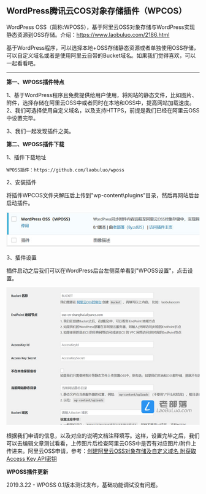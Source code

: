 
WordPress腾讯云COS对象存储插件（WPCOS）
----------------------------

WordPress OSS（简称:WPOSS），基于阿里云OSS对象存储与WordPress实现静态资源到OSS存储。介绍：https://www.laobuluo.com/2186.html

基于WordPress程序，可以选择本地+OSS存储静态资源或者单独使用OSS存储，可以自定义域名或者是使用阿里云自带的Bucket域名。如果我们觉得喜欢，可以一起看看吧。

--------------------

**第一、WPOSS插件特点**

1、基于WordPress程序且免费提供给用户使用，将网站的静态文件，比如图片、附件，选择存储在阿里云OSS中或者同时在本地和OSS中，提高网站加载速度。
2、我们可选择使用自定义域名，以及支持HTTPS，前提是我们已经在阿里云OSS中设置完毕。

3、我们一起发现插件之美。

**第二、WPOSS插件下载**

1、插件下载地址

    WPOSS插件：https://github.com/laobuluo/wposs

2、安装插件

将插件WPCOS文件夹解压后上传到"wp-content\plugins"目录，然后再网站后台启动插件。

![请输入图片描述][1]

3、插件设置

插件启动之后我们可以在WordPress后台左侧菜单看到"WPOSS设置"，点击设置。

![请输入图片描述][2]

根据我们申请的信息，以及对应的说明文档注释填写。这样，设置完毕之后，我们可以去编辑文章测试看看，上传图片后检查阿里云OSS中是否有对应图片/附件上传进来。阿里云OSS申请，参考：[创建阿里云OSS对象存储及自定义域名 附获取Access Key API密钥][3]


**WPOSS插件更新**

2019.3.22 - WPOSS 0.1版本测试发布，基础功能调试没有问题。


  [1]: https://raw.githubusercontent.com/laobuluo/wposs/master/wpoos-1-1.jpg
  [2]: https://raw.githubusercontent.com/laobuluo/wposs/master/wpoos-1-2.jpg
  [3]: https://www.laobuluo.com/2228.html